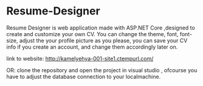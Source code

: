 # Resume-Designer

Resume Designer is web application made with ASP.NET Core ,designed to create and customize your own CV.
You can change the theme, font, font-size, adjust the your profile picture as you please, 
you can save your CV info if you create an account, and change them accordingly later on.

link to website:
http://kamelyehya-001-site1.ctempurl.com/

OR:
clone the repository and open the project in visual studio , ofcourse you have to adjust the database connection to your localmachine.
